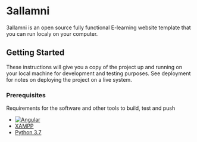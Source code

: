 # 3allamni
3allamni is an open source  fully functional E-learning website template that you can run localy on your computer.
## Getting Started
These instructions will give you a copy of the project up and running on
your local machine for development and testing purposes. See deployment
for notes on deploying the project on a live system.
### Prerequisites
Requirements for the software and other tools to build, test and push 
- [![Angular](https://encrypted-tbn0.gstatic.com/images?q=tbn:ANd9GcTvDdnYY_s2WR_D0jYWwESo2AL9oOHgeFxUtIARamqFFn6qgHUSVdHPdP9ECz-TwhhKZ8Y&usqp=CAU)][1]
- [XAMPP](https://www.apachefriends.org/fr/index.html)
- [Python 3.7](https://www.python.org/downloads/release/python-370/)







[1]: https://angular.io/
